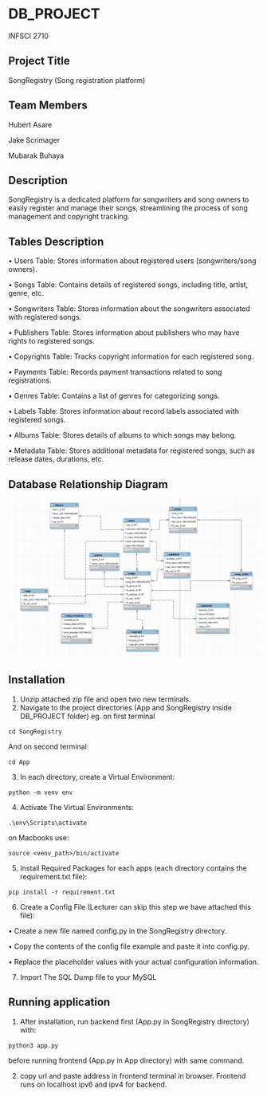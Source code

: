 # DB_PROJECT

INFSCI 2710

## Project Title

SongRegistry (Song registration platform)

## Team Members

Hubert Asare

Jake Scrimager

Mubarak Buhaya

## Description

SongRegistry is a dedicated platform for songwriters and song owners to easily register and manage their songs, streamlining the process of song management and copyright tracking.

## Tables Description

• Users Table: Stores information about registered users (songwriters/song owners).

• Songs Table: Contains details of registered songs, including title, artist, genre, etc.

• Songwriters Table: Stores information about the songwriters associated with registered songs.

• Publishers Table: Stores information about publishers who may have rights to registered songs.

• Copyrights Table: Tracks copyright information for each registered song.

• Payments Table: Records payment transactions related to song registrations.

• Genres Table: Contains a list of genres for categorizing songs.

• Labels Table: Stores information about record labels associated with registered songs.

• Albums Table: Stores details of albums to which songs may belong.

• Metadata Table: Stores additional metadata for registered songs, such as release dates, durations, etc.

## Database Relationship Diagram

![Logo](https://github.com/MubarakBu/DB_PROJECT/blob/main/db_project.png?raw=true)

## Installation

1. Unzip attached zip file and open two new terminals.
2. Navigate to the project directories (App and SongRegistry inside DB_PROJECT folder)
   eg. on first terminal

```
cd SongRegistry
```

And on second terminal:

```
cd App
```

3. In each directory, create a Virtual Environment:

```
python -m venv env
```

4. Activate The Virtual Environments:

```
.\env\Scripts\activate
```

on Macbooks use:

```
source <venv_path>/bin/activate
```

5. Install Required Packages for each apps (each directory contains the requirement.txt file):

```
pip install -r requirement.txt
```

6. Create a Config File (Lecturer can skip this step we have attached this file):

• Create a new file named config.py in the SongRegistry directory.

• Copy the contents of the config file example and paste it into config.py.

• Replace the placeholder values with your actual configuration information.

7. Import The SQL Dump file to your MySQL

## Running application

1. After installation, run backend first (App.py in SongRegistry directory) with:

```
python3 app.py
```

before running frontend (App.py in App directory) with same command.

2. copy url and paste address in frontend terminal in browser. Frontend runs on localhost ipv6 and ipv4 for backend.
